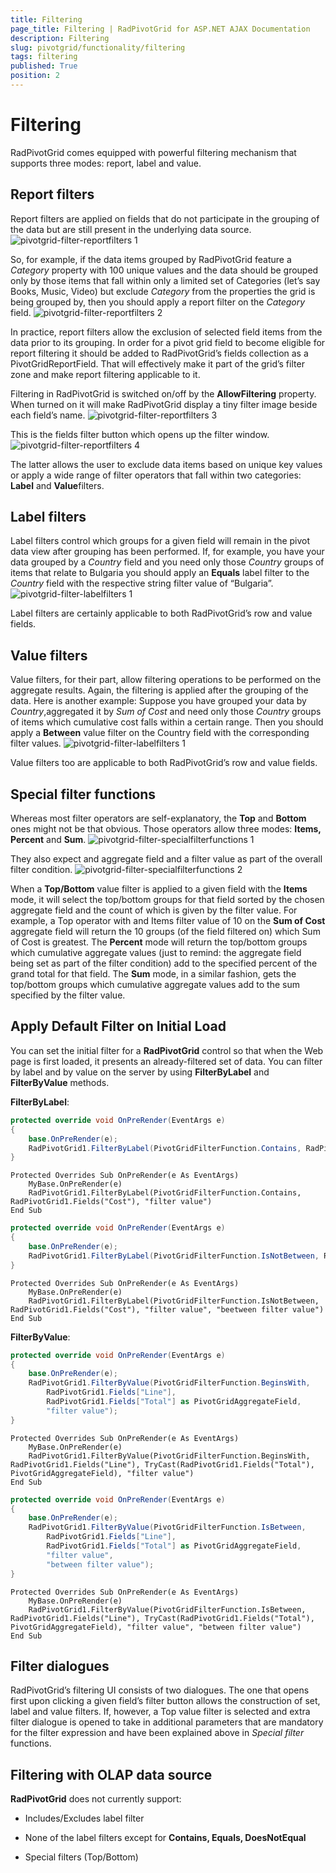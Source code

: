 ```yaml
---
title: Filtering
page_title: Filtering | RadPivotGrid for ASP.NET AJAX Documentation
description: Filtering
slug: pivotgrid/functionality/filtering
tags: filtering
published: True
position: 2
---
```


# Filtering



RadPivotGrid comes equipped with powerful filtering mechanism that supports three modes: report, label and value.

## Report filters

Report filters are applied on fields that do not participate in the grouping of the data but are still present in the underlying data source.
![pivotgrid-filter-reportfilters 1](images/pivotgrid-filter-reportfilters1.png)

So, for example, if the data items grouped by RadPivotGrid feature a *Category* property with 100 unique values and the data should be grouped only by those items that fall within only a limited set of Categories (let’s say Books, Music, Video) but exclude *Category* from the properties the grid is being grouped by, then you should apply a report filter on the *Category* field.
![pivotgrid-filter-reportfilters 2](images/pivotgrid-filter-reportfilters2.png)

In practice, report filters allow the exclusion of selected field items from the data prior to its grouping. In order for a pivot grid field to become eligible for report filtering it should be added to RadPivotGrid’s fields collection as a PivotGridReportField. That will effectively make it part of the grid’s filter zone and make report filtering applicable to it.

Filtering in RadPivotGrid is switched on/off by the **AllowFiltering** property. When turned on it will make RadPivotGrid display a tiny filter image beside each field’s name.
![pivotgrid-filter-reportfilters 3](images/pivotgrid-filter-reportfilters3.png)

This is the fields filter button which opens up the filter window.
![pivotgrid-filter-reportfilters 4](images/pivotgrid-filter-reportfilters4.png)

The latter allows the user to exclude data items based on unique key values or apply a wide range of filter operators that fall within two categories: **Label** and **Value**filters.

## Label filters

Label filters control which groups for a given field will remain in the pivot data view after grouping has been performed. If, for example, you have your data grouped by a *Country* field and you need only those *Country* groups of items that relate to Bulgaria you should apply an **Equals** label filter to the *Country* field with the respective string filter value of “Bulgaria”.
![pivotgrid-filter-labelfilters 1](images/pivotgrid-filter-labelfilters1.png)

Label filters are certainly applicable to both RadPivotGrid’s row and value fields.

## Value filters

Value filters, for their part, allow filtering operations to be performed on the aggregate results. Again, the filtering is applied after the grouping of the data. Here is another example: Suppose you have grouped your data by *Country*,aggregated it by *Sum of Cost* and need only those *Country* groups of items which cumulative cost falls within a certain range. Then you should apply a **Between** value filter on the Country field with the corresponding filter values.
![pivotgrid-filter-labelfilters 1](images/pivotgrid-filter-labelfilters1.png)

Value filters too are applicable to both RadPivotGrid’s row and value fields.

## Special filter functions

Whereas most filter operators are self-explanatory, the **Top** and **Bottom** ones might not be that obvious. Those operators allow three modes: **Items, Percent** and **Sum**.
![pivotgrid-filter-specialfilterfunctions 1](images/pivotgrid-filter-specialfilterfunctions1.png)

They also expect and aggregate field and a filter value as part of the overall filter condition.
![pivotgrid-filter-specialfilterfunctions 2](images/pivotgrid-filter-specialfilterfunctions2.png)

When a **Top/Bottom** value filter is applied to a given field with the **Items** mode, it will select the top/bottom groups for that field sorted by the chosen aggregate field and the count of which is given by the filter value. For example, a Top operator with and Items filter value of 10 on the **Sum of Cost** aggregate field will return the 10 groups (of the field filtered on) which Sum of Cost is greatest. The **Percent** mode will return the top/bottom groups which cumulative aggregate values (just to remind: the aggregate field being set as part of the filter condition) add to the specified percent of the grand total for that field. The **Sum** mode, in a similar fashion, gets the top/bottom groups which cumulative aggregate values add to the sum specified by the filter value.

## Apply Default Filter on Initial Load

You can set the initial filter for a **RadPivotGrid** control so that when the Web page is first loaded, it presents an already-filtered set of data. You can filter by label and by value on the server by using **FilterByLabel** and **FilterByValue** methods. 

**FilterByLabel**: 

````C#
protected override void OnPreRender(EventArgs e)
{
    base.OnPreRender(e);
    RadPivotGrid1.FilterByLabel(PivotGridFilterFunction.Contains, RadPivotGrid1.Fields["Cost"], "filter value");
}
````
````VB.NET
Protected Overrides Sub OnPreRender(e As EventArgs)
    MyBase.OnPreRender(e)
    RadPivotGrid1.FilterByLabel(PivotGridFilterFunction.Contains, RadPivotGrid1.Fields("Cost"), "filter value")
End Sub
````

````C#
protected override void OnPreRender(EventArgs e)
{
    base.OnPreRender(e);
    RadPivotGrid1.FilterByLabel(PivotGridFilterFunction.IsNotBetween, RadPivotGrid1.Fields["Cost"], "filter value", "beetween filter value");
}
````
````VB.NET
Protected Overrides Sub OnPreRender(e As EventArgs)
    MyBase.OnPreRender(e)
    RadPivotGrid1.FilterByLabel(PivotGridFilterFunction.IsNotBetween, RadPivotGrid1.Fields("Cost"), "filter value", "beetween filter value")
End Sub
````

**FilterByValue**: 

````C#
protected override void OnPreRender(EventArgs e)
{
    base.OnPreRender(e);
    RadPivotGrid1.FilterByValue(PivotGridFilterFunction.BeginsWith,
        RadPivotGrid1.Fields["Line"],
        RadPivotGrid1.Fields["Total"] as PivotGridAggregateField,
        "filter value");
}
````
````VB.NET
Protected Overrides Sub OnPreRender(e As EventArgs)
    MyBase.OnPreRender(e)
    RadPivotGrid1.FilterByValue(PivotGridFilterFunction.BeginsWith, RadPivotGrid1.Fields("Line"), TryCast(RadPivotGrid1.Fields("Total"), PivotGridAggregateField), "filter value")
End Sub
````

````C#
protected override void OnPreRender(EventArgs e)
{
    base.OnPreRender(e);
    RadPivotGrid1.FilterByValue(PivotGridFilterFunction.IsBetween,
        RadPivotGrid1.Fields["Line"],
        RadPivotGrid1.Fields["Total"] as PivotGridAggregateField,
        "filter value",
        "between filter value");
}
````
````VB.NET
Protected Overrides Sub OnPreRender(e As EventArgs)
    MyBase.OnPreRender(e)
    RadPivotGrid1.FilterByValue(PivotGridFilterFunction.IsBetween, RadPivotGrid1.Fields("Line"), TryCast(RadPivotGrid1.Fields("Total"), PivotGridAggregateField), "filter value", "between filter value")
End Sub
````

## Filter dialogues

RadPivotGrid’s filtering UI consists of two dialogues. The one that opens first upon clicking a given field’s filter button allows the construction of set, label and value filters. If, however, a Top value filter is selected and extra filter dialogue is opened to take in additional parameters that are mandatory for the filter expression and have been explained above in *Special filter* functions.

## Filtering with OLAP data source

**RadPivotGrid** does not currently support:

* Includes/Excludes label filter

* None of the label filters except for **Contains, Equals, DoesNotEqual**

* Special filters (Top/Bottom)
